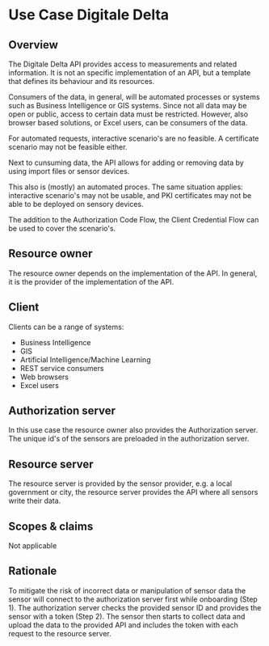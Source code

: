 # Use Case Digitale Delta

## Overview

The Digitale Delta API provides access to measurements and related information.
It is not an specific implementation of an API, but a template that defines its behaviour and its resources.

Consumers of the data, in general, will be automated processes or systems such as Business Intelligence or GIS systems.
Since not all data may be open or public, access to certain data must be restricted.
However, also browser based solutions, or Excel users, can be consumers of the data.

For automated requests, interactive scenario's are no feasible. A certificate scenario may not be feasible either.

Next to cunsuming data, the API allows for adding or removing data by using import files or sensor devices.

This also is (mostly) an automated proces. The same situation applies: interactive scenario's may not be usable, and PKI certificates may not be able to be deployed on sensory devices.

The addition to the Authorization Code Flow, the Client Credential Flow can be used to cover the scenario's.

## Resource owner

The resource owner depends on the implementation of the API. In general, it is the provider of the implementation of the API.

## Client

Clients can be a range of systems: 

- Business Intelligence
- GIS
- Artificial Intelligence/Machine Learning
- REST service consumers
- Web browsers
- Excel users

## Authorization server

In this use case the resource owner also provides the Authorization server. The unique id's of the sensors are preloaded in the authorization server.

## Resource server

The resource server is provided by the sensor provider, e.g. a local government or city, the resource server provides the API where all sensors write their data.

## Scopes & claims

Not applicable

## Rationale

To mitigate the risk of incorrect data or manipulation of sensor data the sensor will connect to the authorization server first while onboarding (Step 1). The authorization server checks the provided sensor ID and provides the sensor with a token (Step 2). The sensor then starts to collect data and upload the data to the provided API and includes the token with each request to the resource server.